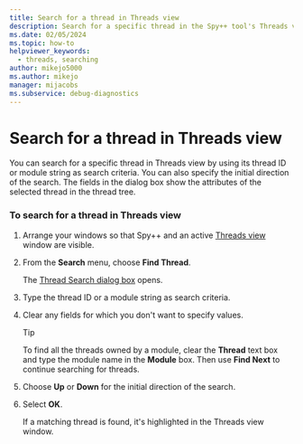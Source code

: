 ```yaml
---
title: Search for a thread in Threads view
description: Search for a specific thread in the Spy++ tool's Threads view by using its thread ID or module string as search criteria when debugging in Visual Studio.
ms.date: 02/05/2024
ms.topic: how-to
helpviewer_keywords: 
  - threads, searching
author: mikejo5000
ms.author: mikejo
manager: mijacobs
ms.subservice: debug-diagnostics
---
```


# Search for a thread in Threads view

You can search for a specific thread in Threads view by using its thread ID or module string as search criteria. You can also specify the initial direction of the search. The fields in the dialog box show the attributes of the selected thread in the thread tree.

### To search for a thread in Threads view

1. Arrange your windows so that Spy++ and an active [Threads view](/previous-versions/visualstudio/visual-studio-2017/debugger/threads-view) window are visible.

2. From the **Search** menu, choose **Find Thread**.

    The [Thread Search dialog box](search-tools-for-spy-increment-views.md#thread-search) opens.

3. Type the thread ID or a module string as search criteria.

4. Clear any fields for which you don't want to specify values.

   > [!TIP]
   > To find all the threads owned by a module, clear the **Thread** text box and type the module name in the **Module** box. Then use **Find Next** to continue searching for threads.

5. Choose **Up** or **Down** for the initial direction of the search.

6. Select **OK**.

   If a matching thread is found, it's highlighted in the Threads view window.